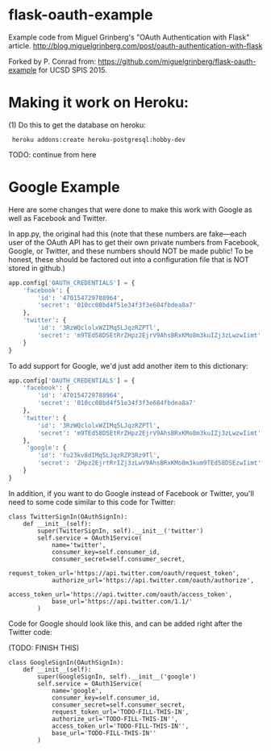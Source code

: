 flask-oauth-example
===================


Example code from Miguel Grinberg's "OAuth Authentication with Flask" article. http://blog.miguelgrinberg.com/post/oauth-authentication-with-flask

Forked by P. Conrad from: https://github.com/miguelgrinberg/flask-oauth-example for UCSD SPIS 2015.


# Making it work on Heroku:

(1) Do this to get the database on heroku:

```
 heroku addons:create heroku-postgresql:hobby-dev
```

TODO: continue from here

# Google Example


Here are some changes that were done to make this work with Google as well as Facebook and Twitter.

In app.py, the original had this (note that these numbers are fake&mdash;each user of the OAuth API has to get their own private numbers from Facebook, Google, or Twitter, and these numbers should NOT be made public!  To be honest, these should be factored out into a configuration file that is NOT stored in github.)

```python
app.config['OAUTH_CREDENTIALS'] = {
    'facebook': {
        'id': '470154729788964',
        'secret': '010cc08bd4f51e34f3f3e684fbdea8a7'
    },
    'twitter': {
        'id': '3RzWQclolxWZIMq5LJqzRZPTl',
        'secret': 'm9TEd58DSEtRrZHpz2EjrV9AhsBRxKMo8m3kuIZj3zLwzwIimt'
    }
}
```

To add support for Google, we'd just add another item to this dictionary:

```python
app.config['OAUTH_CREDENTIALS'] = {
    'facebook': {
        'id': '470154729788964',
        'secret': '010cc08bd4f51e34f3f3e684fbdea8a7'
    },
    'twitter': {
        'id': '3RzWQclolxWZIMq5LJqzRZPTl',
        'secret': 'm9TEd58DSEtRrZHpz2EjrV9AhsBRxKMo8m3kuIZj3zLwzwIimt'
    },
     'google': {
        'id': 'fu23kv8dIMq5LJqzRZP3Rz9Tl',
        'secret': 'ZHpz2EjrtRrIZj3zLwV9AhsBRxKMo8m3kum9TEd58DSEzwIimt'
    }
}
```

In addition, if you want to do Google instead of Facebook or Twitter, you'll need to some code similar to this code for Twitter:

```
class TwitterSignIn(OAuthSignIn):
    def __init__(self):
        super(TwitterSignIn, self).__init__('twitter')
        self.service = OAuth1Service(
            name='twitter',
            consumer_key=self.consumer_id,
            consumer_secret=self.consumer_secret,
            request_token_url='https://api.twitter.com/oauth/request_token',
            authorize_url='https://api.twitter.com/oauth/authorize',
            access_token_url='https://api.twitter.com/oauth/access_token',
            base_url='https://api.twitter.com/1.1/'
        )
```

Code for Google should look like this, and can be added right after the Twitter code:

(TODO: FINISH THIS)

```
class GoogleSignIn(OAuthSignIn):
    def __init__(self):
        super(GoogleSignIn, self).__init__('google')
        self.service = OAuth1Service(
            name='google',
            consumer_key=self.consumer_id,
            consumer_secret=self.consumer_secret,
            request_token_url='TODO-FILL-THIS-IN',
            authorize_url='TODO-FILL-THIS-IN'',
            access_token_url='TODO-FILL-THIS-IN'',
            base_url='TODO-FILL-THIS-IN''
        )
```

